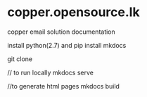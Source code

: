 # copper.opensource.lk
copper email solution documentation 

install python(2.7) and pip 
install mkdocs

git clone <repo>

// to run locally 
mkdocs serve 

//to generate html pages
mkdocs build 


